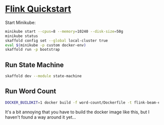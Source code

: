 # [Flink Quickstart](https://nightlies.apache.org/flink/flink-kubernetes-operator-docs-main/docs/try-flink-kubernetes-operator/quick-start/a)

Start Minikube:

```bash
minikube start --cpus=8 --memory=10240 --disk-size=50g
minikube status
skaffold config set --global local-cluster true
eval $(minikube -p custom docker-env)
skaffold run -p bootstrap
```
## Run State Machine

```bash
skaffold dev --module state-machine
```

## Run Word Count

```bash
DOCKER_BUILDKIT=1 docker build -f word-count/Dockerfile -t flink-beam-example:latest word-count && skaffold dev --module word-count
```

It's a bit annoying that you have to build the docker image like this, but I haven't found a way around it yet...